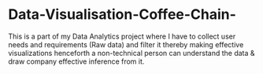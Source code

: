 # Data-Visualisation-Coffee-Chain-
This is a part of my Data Analytics project where I have to collect user needs and requirements (Raw data) and filter it thereby making effective visualizations henceforth a non-technical person can understand the data &amp; draw company effective inference from it.  
